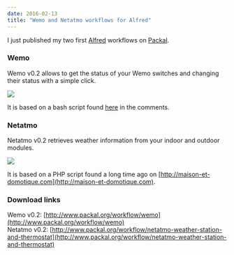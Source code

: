 ```yaml
---
date: 2016-02-13
title: "Wemo and Netatmo workflows for Alfred"
---
```


I just published my two first [Alfred](https://www.alfredapp.com/) workflows on [Packal](http://www.packal.org).

### Wemo

Wemo v0.2 allows to get the status of your Wemo switches and changing their status with a simple click.

![](https://blog.wains.be/images/alfred-wemo.png)

It is based on a bash script found [here](http://moderntoil.com/?p=839) in the comments.

### Netatmo

Netatmo v0.2 retrieves weather information from your indoor and outdoor modules.

![](https://blog.wains.be/images/alfred-netatmo.png)

It is based on a PHP script found a long time ago on [http://maison-et-domotique.com](http://maison-et-domotique.com).

### Download links

Wemo v0.2: [http://www.packal.org/workflow/wemo](http://www.packal.org/workflow/wemo)  
Netatmo v0.2: [http://www.packal.org/workflow/netatmo-weather-station-and-thermostat](http://www.packal.org/workflow/netatmo-weather-station-and-thermostat)
